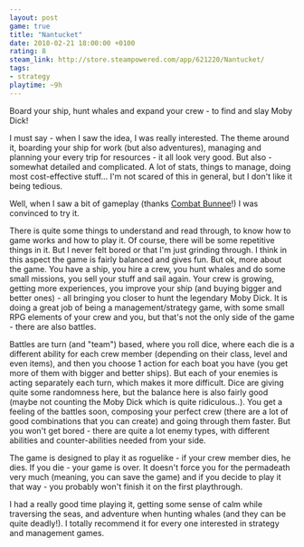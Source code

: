 ```yaml
---
layout: post
game: true
title: "Nantucket"
date: 2018-02-21 18:00:00 +0100
rating: 8
steam_link: http://store.steampowered.com/app/621220/Nantucket/
tags:
- strategy
playtime: ~9h
---
```


Board your ship, hunt whales and expand your crew - to find and slay Moby Dick!

I must say - when I saw the idea, I was really interested. The theme around it, boarding your ship for work (but also adventures), managing and planning your every trip for resources - it all look very good. But also - somewhat detailed and complicated. A lot of stats, things to manage, doing most cost-effective stuff... I'm not scared of this in general, but I don't like it being tedious.

Well, when I saw a bit of gameplay (thanks <a href="https://www.twitch.tv/combat_bunnee" target="_blank">Combat Bunnee</a>!) I was convinced to try it.

There is quite some things to understand and read through, to know how to game works and how to play it. Of course, there will be some repetitive things in it. But I never felt bored or that I'm just grinding through. I think in this aspect the game is fairly balanced and gives fun. But ok, more about the game. You have a ship, you hire a crew, you hunt whales and do some small missions, you sell your stuff and sail again. Your crew is growing, getting more experiences, you improve your ship (and buying bigger and better ones) - all bringing you closer to hunt the legendary Moby Dick. It is doing a great job of being a management/strategy game, with some small RPG elements of your crew and you, but that's not the only side of the game - there are also battles.

Battles are turn (and "team") based, where you roll dice, where each die is a different ability for each crew member (depending on their class, level and even items), and then you choose 1 action for each boat you have (you get more of them with bigger and better ships). But each of your enemies is acting separately each turn, which makes it more difficult. Dice are giving quite some randomness here, but the balance here is also fairly good (maybe not counting the Moby Dick which is quite ridiculous..). You get a feeling of the battles soon, composing your perfect crew (there are a lot of good combinations that you can create) and going through them faster. But you won't get bored - there are quite a lot enemy types, with different abilities and counter-abilities needed from your side.

The game is designed to play it as roguelike - if your crew member dies, he dies. If you die - your game is over. It doesn't force you for the permadeath very much (meaning, you can save the game) and if you decide to play it that way - you probably won't finish it on the first playthrough.

I had a really good time playing it, getting some sense of calm while traversing the seas, and adventure when hunting whales (and they can be quite deadly!). I totally recommend it for every one interested in strategy and management games.